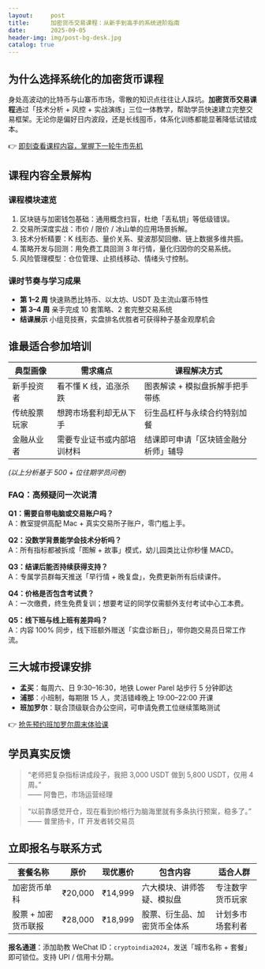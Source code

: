 ```yaml
---
layout:     post
title:      加密货币交易课程：从新手到高手的系统进阶指南
date:       2025-09-05
header-img: img/post-bg-desk.jpg
catalog: true
---
```


## 为什么选择系统化的加密货币课程  
身处高波动的比特币与山寨币市场，零散的知识点往往让人踩坑。**加密货币交易课程**通过「技术分析 + 风控 + 实战演练」三位一体教学，帮助学员快速建立完整交易框架。无论你是偏好日内波段，还是长线囤币，体系化训练都能显著降低试错成本。

👉 [即刻查看课程内容，掌握下一轮牛市先机](https://okxdog.com/)

## 课程内容全景解构  
### 课程模块速览  
1. 区块链与加密钱包基础：通用概念扫盲，杜绝「丢私钥」等低级错误。  
2. 交易所深度实战：市价 / 限价 / 冰山单的应用场景拆解。  
3. 技术分析精要：K 线形态、量价关系、斐波那契回撤、链上数据多维共振。  
4. 策略开发与回测：用免费工具回测 3 年行情，量化归因你的交易系统。  
5. 风险管理模型：仓位管理、止损线移动、情绪头寸控制。  

### 课时节奏与学习成果  
- **第 1–2 周** 快速熟悉比特币、以太坊、USDT 及主流山寨币特性  
- **第 3–4 周** 亲手完成 10 套策略、2 套完整交易系统  
- **结课展示** 小组竞技赛，实盘排名优胜者可获得种子基金观摩机会  

## 谁最适合参加培训  
| 典型画像 | 需求痛点 | 课程解决方式 |  
| --- | --- | --- |  
| 新手投资者 | 看不懂 K 线，追涨杀跌 | 图表解读 + 模拟盘拆解手把手带练 |  
| 传统股票玩家 | 想跨市场套利却无从下手 | 衍生品杠杆与永续合约特别加餐 |  
| 金融从业者 | 需要专业证书或内部培训材料 | 结课即可申请「区块链金融分析师」辅导 |  
*(以上分析基于 500 + 位往期学员问卷)*  

### FAQ：高频疑问一次说清  
**Q1：需要自带电脑或交易账户吗？**  
A：教室提供高配 Mac + 真实交易所子账户，零门槛上手。  

**Q2：没数学背景能学会技术分析吗？**  
A：所有指标都被拆成「图解 + 故事」模式，幼儿园类比让你秒懂 MACD。  

**Q3：结课后能否持续获得支持？**  
A：专属学员群每天推送「早行情 + 晚复盘」，免费更新所有后续课件。  

**Q4：价格是否包含考试费？**  
A：一次缴费，终生免费复训；想要考证的同学仅需额外支付考试中心工本费。  

**Q5：线下班与线上班有差异吗？**  
A：内容 100% 同步，线下班额外赠送「实盘诊断日」，带你跑交易员日常工作流。  

## 三大城市授课安排  
- **孟买**：每周六、日 9:30–16:30，地铁 Lower Parel 站步行 5 分钟即达  
- **浦那**：小班制，每期限 15 人，灵活错峰晚上 19:00–22:00 开课  
- **班加罗尔**：联合顶级联合办公空间，可申请免费工位继续策略测试  

👉 [抢先预约班加罗尔周末体验课](https://okxdog.com/)

## 学员真实反馈  
> “老师把复杂指标讲成段子，我把 3,000 USDT 做到 5,800 USDT，仅用 4 周。”  
> —— 阿鲁巴，市场运营经理  

> “以前靠感觉开仓，现在看到价格行为脑海里就有多条执行预案，稳多了。”  
> —— 普里扬卡，IT 开发者转交易员  

## 立即报名与联系方式  
| 套餐名称 | 原价 | 现优惠价 | 包含内容 | 适合人群 |  
| --- | --- | --- | --- | --- |  
| 加密货币单科 | ₹20,000 | ₹14,999 | 六大模块、讲师答疑、模拟盘 | 专注数字货币玩家 |  
| 股票 + 加密货币联报 | ₹28,000 | ₹18,999 | 股票、衍生品、加密货币全体系 | 计划多市场套利者 |  

**报名通道**：添加助教 WeChat ID：`cryptoindia2024`，发送「城市名称 + 套餐」即可锁位。支持 UPI / 信用卡分期。